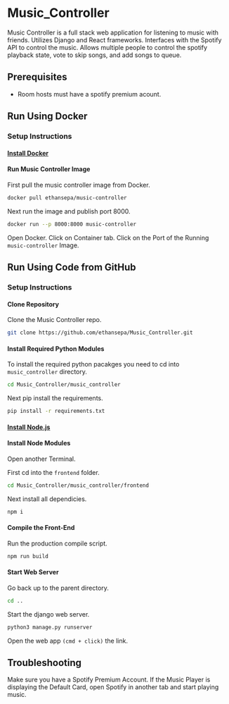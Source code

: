 # Music_Controller
Music Controller is a full stack web application for listening to music with friends.
Utilizes Django and React frameworks.
Interfaces with the Spotify API to control the music.
Allows multiple people to control the spotify playback state, vote to skip songs, and add songs to queue.

## Prerequisites
- Room hosts must have a spotify premium acount.

## Run Using Docker

### Setup Instructions

#### [Install Docker](https://docs.docker.com/engine/install/)

#### Run Music Controller Image

First pull the music controller image from Docker.
```bash
docker pull ethansepa/music-controller 
```

Next run the image and publish port 8000.
```bash
docker run --p 8000:8000 music-controller 
```

Open Docker.
Click on Container tab.
Click on the Port of the Running ```music-controller``` Image.

## Run Using Code from GitHub

### Setup Instructions

#### Clone Repository
Clone the Music Controller repo.
```bash
git clone https://github.com/ethansepa/Music_Controller.git
```

#### Install Required Python Modules

To install the required python pacakges you need to cd into ```music_controller``` directory.
```bash 
cd Music_Controller/music_controller
```
Next pip install the requirements.
```bash
pip install -r requirements.txt
```

#### [Install Node.js](https://nodejs.org/en/)

#### Install Node Modules

Open another Terminal.

First cd into the ```frontend``` folder.
```bash
cd Music_Controller/music_controller/frontend
```
Next install all dependicies.
```bash
npm i
```

#### Compile the Front-End

Run the production compile script.
```bash
npm run build
```

#### Start Web Server

Go back up to the parent directory.
```bash
cd ..
```
Start the django web server.
```bash
python3 manage.py runserver
```
Open the web app ```(cmd + click)``` the link.

## Troubleshooting
Make sure you have a Spotify Premium Account.
If the Music Player is displaying the Default Card, open Spotify in another tab and start playing music.